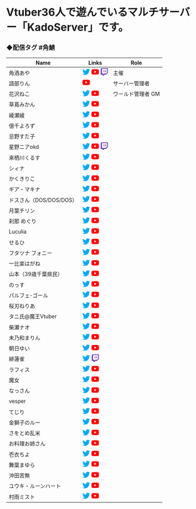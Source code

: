 # Vtuber36人で遊んでいるマルチサーバー「KadoServer」です。

### ◆配信タグ #角鯖

| Name | Links | Role |
| ---- | ---- | ---- |
| 角酒あや | [<img src="src/images/twitter.png" width="20">](https://twitter.com/kadosaka_aya) [<img src="src/images/youtube.png" width="20">](https://www.youtube.com/c/AyaKadosaka) [<img src="src/images/twitch.png" width="20">](https://www.twitch.tv/aya_kadosaka) | 主催 |
| 語部りん | [<img src="src/images/youtube.png" width="20">](https://www.youtube.com/rinkataribe) | サーバー管理者 |
| 花沢ねこ | [<img src="src/images/twitter.png" width="20">](https://twitter.com/instant_cat_v) [<img src="src/images/youtube.png" width="20">](https://www.youtube.com/channel/UCHO79vvBr6B_nC0KKduyDSw) | ワールド管理者 GM |
| 草蔦みかん | [<img src="src/images/twitter.png" width="20">](https://twitter.com/lotten_mikan) [<img src="src/images/youtube.png" width="20">](https://www.youtube.com/channel/UCBzbWsb8KYT1LTOoeDSGTBA) ||
| 綾瀬綾 | [<img src="src/images/twitter.png" width="20">](https://twitter.com/ayaseaya_vtuber) [<img src="src/images/youtube.png" width="20">](https://www.youtube.com/c/ayaseaya) ||
| 億千よろず | [<img src="src/images/twitter.png" width="20">](https://twitter.com/okuchi_yorozu) [<img src="src/images/youtube.png" width="20">](https://www.youtube.com/channel/UCpEsTR5Nnd0-HgKngIQqbmA) ||
| 忌野すた子 | [<img src="src/images/twitter.png" width="20">](https://twitter.com/imawanosutako) [<img src="src/images/youtube.png" width="20">](https://www.youtube.com/channel/UC9J1ltioVffzzWIfkcbKJ2w/featured) ||
| 星野ニアokd | [<img src="src/images/twitter.png" width="20">](https://twitter.com/hoshino_nia_okd) [<img src="src/images/youtube.png" width="20">](https://www.youtube.com/channel/UCGanwbingue3lvCRYYKQMgg) [<img src="src/images/twitch.png" width="20">](https://www.twitch.tv/hoshino_nia_okd) ||
| 来栖川くるす | [<img src="src/images/twitter.png" width="20">](https://twitter.com/KuruChan_nel) [<img src="src/images/youtube.png" width="20">](https://www.youtube.com/channel/UCZlMOmEFquizvUrmrfOBBeg) ||
| シィナ | [<img src="src/images/twitter.png" width="20">](https://twitter.com/paruina) [<img src="src/images/youtube.png" width="20">](https://www.youtube.com/c/%E3%82%B7%E3%82%A3%E3%83%8A/featured) ||
| かくきりこ | [<img src="src/images/twitter.png" width="20">](https://twitter.com/kaku_kiriko) [<img src="src/images/youtube.png" width="20">](https://www.youtube.com/channel/UCaKS8QY6B2V66gtFaoJxN2g) ||
| ギア・マキナ | [<img src="src/images/twitter.png" width="20">](https://twitter.com/Gears_Shogi_Lab) [<img src="src/images/youtube.png" width="20">](https://www.youtube.com/channel/UCZokywmyFBKhpmG3oT94N6w/featured) ||
| ドスさん（DOS/DOS/DOS） | [<img src="src/images/twitter.png" width="20">](https://twitter.com/DOSDOSDOS6) [<img src="src/images/youtube.png" width="20">](https://www.youtube.com/channel/UC4px9AMJD2QvmZcG-pfaKBw) ||
| 月葉チリン | [<img src="src/images/twitter.png" width="20">](https://twitter.com/la_chirin) [<img src="src/images/youtube.png" width="20">](https://www.youtube.com/channel/UCAWVHPHlL8yU_W_KVwvohDg) ||
| 刹那 めぐり | [<img src="src/images/twitter.png" width="20">](https://twitter.com/setsunameguri) [<img src="src/images/youtube.png" width="20">](https://www.youtube.com/channel/UCLH-YGA3ePhJCONiMf0EiIQ) ||
| Luculia | [<img src="src/images/twitter.png" width="20">](https://twitter.com/Luculia_11) [<img src="src/images/youtube.png" width="20">](https://www.youtube.com/channel/UCoyApklzSLxIReCBgGIlmiA) ||
| せるひ | [<img src="src/images/twitter.png" width="20">](https://twitter.com/celhiyu) [<img src="src/images/youtube.png" width="20">](https://www.youtube.com/channel/UCveGb3SgKP4J5IiHQMEDWOQ) ||
| フタツナ フォニー | [<img src="src/images/twitter.png" width="20">](https://twitter.com/fony_222) [<img src="src/images/youtube.png" width="20">](https://www.youtube.com/channel/UCspWS0kbi4ndNzNjYP5wXvw) ||
| 一比楽はがね | [<img src="src/images/twitter.png" width="20">](https://twitter.com/hagwanehitohira) [<img src="src/images/youtube.png" width="20">](https://www.youtube.com/channel/UCWasUfYtBBvsB4fttI9ibaQ) ||
| 山本（39歳千葉県民） | [<img src="src/images/twitter.png" width="20">](https://twitter.com/KanameMitsumine) [<img src="src/images/youtube.png" width="20">](https://www.youtube.com/channel/UCLqF01A7JMhUs9s3_tiTg4g/featured) ||
| のっす | [<img src="src/images/twitter.png" width="20">](https://twitter.com/Noss_Lotus) [<img src="src/images/youtube.png" width="20">](https://www.youtube.com/channel/UCeZ-xcT9W4wHytkyQPxQ7Ig/featured) ||
| パルフェ･ゴール | [<img src="src/images/twitter.png" width="20">](https://twitter.com/ParfateGoal) [<img src="src/images/youtube.png" width="20">](https://www.youtube.com/c/parfa_chan_nel) ||
| 桜刃ねりあ | [<img src="src/images/twitter.png" width="20">](https://twitter.com/sakurabaneria) [<img src="src/images/youtube.png" width="20">](https://www.youtube.com/channel/UCkvPOriOgmrNumqUJPHmeNw/featured) ||
| タニ氏@魔王Vtuber | [<img src="src/images/twitter.png" width="20">](https://twitter.com/Yuuuuukiiiii007) [<img src="src/images/youtube.png" width="20">](https://www.youtube.com/channel/UC6nnpimALqENilFeKlYQQ6Q/featured) ||
| 柴瀬ナオ | [<img src="src/images/twitter.png" width="20">](https://twitter.com/ShibaseNao) [<img src="src/images/youtube.png" width="20">](https://www.youtube.com/channel/UCcd3XiiPvJilB0ToQ9uQ5LA) ||
| 未乃和まりん | [<img src="src/images/twitter.png" width="20">](https://twitter.com/marin_ma_rin) [<img src="src/images/youtube.png" width="20">](https://www.youtube.com/channel/UCd8sXL64mhsyrHrlucW_Dtg) ||
| 朝日ゆい | [<img src="src/images/twitter.png" width="20">](https://twitter.com/asahi___yui) [<img src="src/images/youtube.png" width="20">](https://www.youtube.com/channel/UCDqZvgfaA4qBghAYwjT_nmg) ||
| 緋蓮雀 | [<img src="src/images/twitter.png" width="20">](https://twitter.com/hirenjak) [<img src="src/images/twitch.png" width="20">](https://www.twitch.tv/hiren_jak) ||
| ラフィス | [<img src="src/images/twitter.png" width="20">](https://twitter.com/Vtuberrafisu) [<img src="src/images/youtube.png" width="20">](https://www.youtube.com/channel/UCL6XUCazeRKMcswmOK219Jw) ||
| 魔女 | [<img src="src/images/twitter.png" width="20">](https://twitter.com/egoeries) [<img src="src/images/youtube.png" width="20">](https://www.youtube.com/channel/UCwjy-ylLcUYuPTjGio2sluA) ||
| なっさん | [<img src="src/images/twitter.png" width="20">](https://twitter.com/nattann1019) [<img src="src/images/youtube.png" width="20">](https://t.co/x0ZIjgc2j2?amp=1) ||
| vesper | [<img src="src/images/twitter.png" width="20">](https://twitter.com/vesper) [<img src="src/images/youtube.png" width="20">](https://www.youtube.com/channel/UCj38lw-viOzONagmimb1vWA) ||
| てじり | [<img src="src/images/twitter.png" width="20">](https://twitter.com/teji2713) [<img src="src/images/youtube.png" width="20">](https://t.co/LhugxLf8Lq?amp=1) ||
| 金獅子のルー | [<img src="src/images/twitter.png" width="20">](https://twitter.com/KinLoo_V) [<img src="src/images/youtube.png" width="20">](https://t.co/1chDsiUS6z?amp=1) ||
| さをとめ乱米 | [<img src="src/images/twitter.png" width="20">](https://twitter.com/SawotomeRanmai) [<img src="src/images/youtube.png" width="20">](https://www.youtube.com/c/RanmaiTheater) ||
| お料理お姉さん | [<img src="src/images/twitter.png" width="20">](https://twitter.com/cooking_onesan) [<img src="src/images/youtube.png" width="20">](https://youtube.com/channel/UCaX1ogokiZ5Db8wmzVCY0bA) ||
| 壱衣ちよ | [<img src="src/images/twitter.png" width="20">](https://twitter.com/ichi_chiyo) [<img src="src/images/youtube.png" width="20">](https://www.youtube.com/channel/UCxHPJZZ97UeosD81ue6XrxA) ||
| 舞葉まゆら | [<img src="src/images/twitter.png" width="20">](https://twitter.com/Maiha_Mayura) [<img src="src/images/youtube.png" width="20">](https://www.youtube.com/channel/UCWfyD0vrPxFJZUxOJOSuPaQ) ||
| 沖田苦無 | [<img src="src/images/twitter.png" width="20">](https://twitter.com/Okita_kunai) [<img src="src/images/youtube.png" width="20">](https://www.youtube.com/channel/UCKrs30uYudqEX0ufw1-32Vw) ||
| ユウキ・ルーンハート | [<img src="src/images/twitter.png" width="20">](https://twitter.com/YukiMamoru?lang=ja) [<img src="src/images/youtube.png" width="20">](https://www.youtube.com/channel/UC-f85Kdi-YuPZ2QuwweZVow) ||
| 村雨ミスト | [<img src="src/images/twitter.png" width="20">](https://twitter.com/kurou211) [<img src="src/images/youtube.png" width="20">](https://www.youtube.com/channel/UCJtw3VsCchlNCQ7053WiM2w) ||